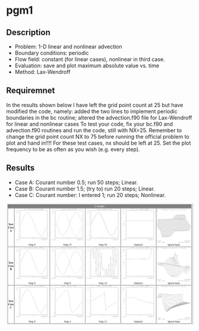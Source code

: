 # pgm1
## Description
- Problem:  1-D linear and nonlinear advection
- Boundary conditions: periodic
- Flow field: constant (for linear cases), nonlinear in third case.
- Evaluation: save and plot maximum absolute value vs. time
- Method:  Lax-Wendroff

## Requiremnet
In the results shown below I have left the grid point count at 25 but have modified the code, namely:
added the two lines to implement periodic boundaries in the bc routine;
altered the advection.f90 file for Lax-Wendroff for linear and nonlinear cases
To test your code, fix your bc.f90 and advection.f90 routines and run the code, still with NX=25.
Remember to change the grid point count NX to 75 before running the official problem to plot and hand in!!!!
For these test cases, nx should be left at 25.
Set the plot frequency to be as often as you wish (e.g. every step).

## Results
- Case A: Courant number 0.5; run 50 steps; Linear.
- Case B: Courant number 1.5; (try to) run 20 steps; Linear.
- Case C: Courant number: I entered 1; run 20 steps; Nonlinear.

![image](https://github.com/leo811121/CSE-566-Numerical-Fluid-Dynamics/blob/master/pgm1.JPG)
